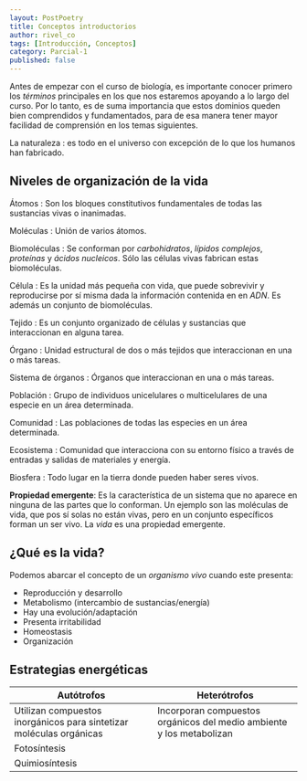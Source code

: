 ```yaml
---
layout: PostPoetry
title: Conceptos introductorios
author: rivel_co
tags: [Introducción, Conceptos]
category: Parcial-1
published: false
---
```


Antes de empezar con el curso de biología, es importante conocer primero los *términos* principales en los que nos estaremos apoyando a lo largo del curso. Por lo tanto, es de suma importancia que estos dominios queden bien comprendidos y fundamentados, para de esa manera tener mayor facilidad de comprensión en los temas siguientes.

La naturaleza
 : es todo en el universo con excepción de lo que los humanos han fabricado.

## Niveles de organización de la vida

Átomos
 : Son los bloques constitutivos fundamentales de todas las sustancias vivas o inanimadas.

Moléculas
 : Unión de varios átomos.

Biomoléculas
 : Se conforman por *carbohidratos*, *lípidos complejos*, *proteínas* y *ácidos nucleicos*. Sólo las células vivas fabrican estas biomoléculas.

Célula
 : Es la unidad más pequeña con vida, que puede sobrevivir y reproducirse por sí misma dada la información contenida en en *ADN*. Es además un conjunto de biomoléculas.

Tejido
 : Es un conjunto organizado de células y sustancias que interaccionan en alguna tarea.

Órgano
 : Unidad estructural de dos o más tejidos que interaccionan en una o más tareas.

Sistema de órganos
 : Órganos que interaccionan en una o más tareas.

Población
 : Grupo de individuos unicelulares o multicelulares de una especie en un área determinada.

Comunidad
 : Las poblaciones de todas las especies en un área determinada.

Ecosistema
 : Comunidad que interacciona con su entorno físico a través de entradas y salidas de materiales y energía.

Biosfera
 : Todo lugar en la tierra donde pueden haber seres vivos.

**Propiedad emergente**: Es la característica de un sistema que no aparece en ninguna de las partes que lo conforman. Un ejemplo son las moléculas de vida, que pos sí solas no están vivas, pero en un conjunto específicos forman un ser vivo. La *vida* es una propiedad emergente.

## ¿Qué es la vida?

Podemos abarcar el concepto de un *organismo vivo* cuando este presenta:

- Reproducción y desarrollo
- Metabolismo (intercambio de sustancias/energía)
- Hay una evolución/adaptación
- Presenta irritabilidad
- Homeostasis
- Organización

## Estrategias energéticas

Autótrofos | Heterótrofos
-- | --
Utilizan compuestos inorgánicos para sintetizar moléculas orgánicas | Incorporan compuestos orgánicos del medio ambiente y los metabolizan
Fotosíntesis |
Quimiosíntesis |